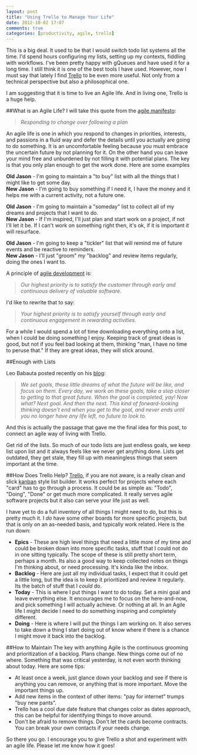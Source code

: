 ```yaml
---
layout: post
title: "Using Trello to Manage Your Life"
date: 2012-10-02 17:07
comments: true
categories: [productivity, agile, trello]
---
```


This is a big deal. It used to be that I would switch todo list systems all the time. I'd spend hours configuring my lists, setting up my contexts, fiddling with workflows. I've been pretty happy with gQueues and have used it for a long time. I still think it is one of the best tools I have used. However, now I must say that lately I find [Trello](trello.com) to be even more useful. Not only from a technical perspective but also a philosophical one.

I am suggesting that it is time to live an Agile life. And in living one, Trello is a huge help.

##What is an Agile Life?
I will take this quote from the [agile manifesto](http://agilemanifesto.org/):

> *Responding to change over following a plan*

An agile life is one in which you respond to changes in priorities, interests, and passions in a fluid way and defer the details until you actually are going to do something. It is an uncomfortable feeling because you must embrace the uncertain future by not planning for it. On the other hand you can leave your mind free and unburdened by not filling it with potential plans. The key is that you only plan enough to get the work done. Here are some examples

**Old Jason** - I'm going to maintain a "to buy" list with all the things that I might like to get some day.<br>
**New Jason** - I'm going to buy something if I need it, I have the money and it helps me with a current activity, not a future one.

**Old Jason** - I'm going to maintain a "someday" list to collect all of my dreams and projects that I want to do.<br>
**New Jason** - If I'm inspired, I'll just plan and start work on a project, if not I'll let it be. If I can't work on something right then, it's ok, if it is important it will resurface.

**Old Jason** - I'm going to keep a "tickler" list that will remind me of future events and be reactive to reminders.<br>
**New Jason** - I'll just "groom" my "backlog" and review items regularly, doing the ones I want to.

A principle of [agile development](http://agilemanifesto.org/principles.html) is:

> *Our highest priority is to satisfy the customer through early and continuous delivery of valuable software.*

I'd like to rewrite that to say:

> *Your highest priority is to satisfy yourself through early and continuous engagement in rewarding activities.*

For a while I would spend a lot of time downloading everything onto a list, when I could be doing something I enjoy. Keeping track of great ideas is good, but not if you feel bad looking at them, thinking "man, I have no time to peruse that." If they are great ideas, they will stick around.

##Enough with Lists

Leo Babauta posted recently on his [blog](http://zenhabits.net/wait/):

> *We set goals, these little dreams of what the future will be like, and focus on them. Every day, we work on these goals, take a step closer to getting to that great future. When the goal is completed, yay! Now what? Next goal. And then the next. This kind of forward-looking thinking doesn’t end when you get to the goal, and never ends until you no longer have any life left, no future to look to.*

And this is actually the passage that gave me the final idea for this post, to connect an agile way of living with Trello.

Get rid of the lists. So much of our todo lists are just endless goals, we keep list upon list and it always feels like we never get anything done. Lists get outdated, they get stale, they fill up with meaningless things that seem important at the time.

##How Does Trello Help?
[Trello](trello.com), if you are not aware, is a really clean and slick [kanban](http://www.kanbanblog.com/explained/index.html) style list builder. It works perfect for projects where each "card" has to go through a process. It could be as simple as: "Todo", "Doing", "Done" or get much more complicated. It really serves agile software projects but it also can serve your life just as well.

I have yet to do a full inventory of all things I might need to do, but this is pretty much it. I *do* have some other boards for more specific projects, but that is only on an as-needed basis, and typically work related. Here is the run down:

- **Epics** - These are high level things that need a little more of my time and could be broken down into more specific tasks, stuff that I could not do in one sitting typically. The scope of these is still pretty short term, perhaps a month. Its also a good way to keep collected notes on things I'm thinking about, or need processing. It's kinda like the inbox.
- **Backlog** - Here are just all my individual tasks, I expect that it could get a little long, but the idea is to keep it prioritized and review it regularly. Its the batch of stuff that I *could* do.
- **Today** - This is where I put things I want to do today. Set a mini goal and leave everything else. It encourages me to focus on the here-and-now, and pick something I will actually achieve. Or nothing at all. In an Agile life I might decide I need to do something inspiring and completely different.
- **Doing** - Here is where I will put the things I am working on. It also serves to take down a thing I start doing out of know where if there is a chance I might move it back into the backlog.

##How to Maintain
The key with anything Agile is the continuous grooming and prioritization of a backlog. Plans change. New things come out of no where. Something that was critical yesterday, is not even worth thinking about today. Here are some tips:

- At least once a week, just glance down your backlog and see if there is anything you can remove, or anything that is more important. Move the important things up.
- Add new items in the context of other items: "pay for internet" trumps "buy new pants".
- Trello has a cool due date feature that changes color as dates approach, this can be helpful for identifying things to move around.
- Don't be afraid to remove things. Don't let the cards become contracts. You can break your own contacts if your needs change.

So there you go. I encourage you to give Trello a shot and experiment with an agile life. Please let me know how it goes!
